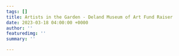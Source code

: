 ```yaml
---
tags: []
title: Artists in the Garden - Deland Museum of Art Fund Raiser
date: 2023-03-18 04:00:00 +0000
author: ''
featuredimg: ''
summary: ''

---
```

